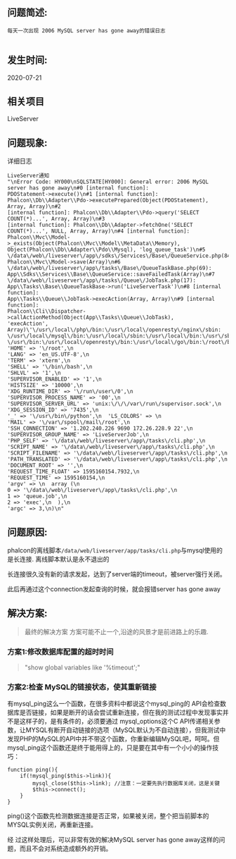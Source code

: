 
## 问题简述:
```
每天一次出现 2006 MySQL server has gone away的错误日志


```

## 发生时间:
2020-07-21

## 相关项目
LiveServer 

## 问题现象:

详细日志

```
LiveServer通知
"\nError Code: HY000\nSQLSTATE[HY000]: General error: 2006 MySQL server has gone away\n#0 [internal function]: 
PDOStatement->execute()\n#1 [internal function]: 
Phalcon\\Db\\Adapter\\Pdo->executePrepared(Object(PDOStatement), Array, Array)\n#2 
[internal function]: Phalcon\\Db\\Adapter\\Pdo->query('SELECT COUNT(*)...', Array, Array)\n#3 
[internal function]: Phalcon\\Db\\Adapter->fetchOne('SELECT COUNT(*)...', NULL, Array, Array)\n#4 [internal function]: 
Phalcon\\Mvc\\Model->_exists(Object(Phalcon\\Mvc\\Model\\MetaData\\Memory), 
Object(Phalcon\\Db\\Adapter\\Pdo\\Mysql), 'log_queue_task')\n#5 
\/data\/web\/liveserver\/app\/sdks\/Services\/Base\/QueueService.php(84): 
Phalcon\\Mvc\\Model->save(Array)\n#6 \/data\/web\/liveserver\/app\/tasks\/Base\/QueueTaskBase.php(69): App\\Sdks\\Services\\Base\\QueueService::saveFailedTask(Array)\n#7 
\/data\/web\/liveserver\/app\/tasks\/Queue\/JobTask.php(17): 
App\\Tasks\\Base\\QueueTaskBase->run('LiveServerTask')\n#8 [internal function]: 
App\\Tasks\\Queue\\JobTask->execAction(Array, Array)\n#9 [internal function]: 
Phalcon\\Cli\\Dispatcher->callActionMethod(Object(App\\Tasks\\Queue\\JobTask), 
'execAction', Array)\'\/usr\/local\/php\/bin:\/usr\/local\/openresty\/nginx\/sbin:
\/usr\/local\/mysql\/bin:\/usr\/local\/sbin:\/usr\/local\/bin:\/usr\/sbin:
\/usr\/bin:\/usr\/local\/openresty\/bin:\/usr\/local\/go\/bin:\/root\/bin',\n 
'HOME' => '\/root',\n  
'LANG' => 'en_US.UTF-8',\n  
'TERM' => 'xterm',\n  
'SHELL' => '\/bin\/bash',\n  
'SHLVL' => '1',\n  
'SUPERVISOR_ENABLED' => '1',\n  
'HISTSIZE' => '10000',\n  
'XDG_RUNTIME_DIR' => '\/run\/user\/0',\n  
'SUPERVISOR_PROCESS_NAME' => '00',\n  
'SUPERVISOR_SERVER_URL' => 'unix:\/\/\/var\/run\/supervisor.sock',\n  
'XDG_SESSION_ID' => '7435',\n 
'_' => '\/usr\/bin\/python',\n  'LS_COLORS' => \n 
'MAIL' => '\/var\/spool\/mail\/root',\n  
'SSH_CONNECTION' => '1.202.240.226 9690 172.26.228.9 22',\n  
'SUPERVISOR_GROUP_NAME' => 'LiveServerJob',\n  
'PHP_SELF' => '\/data\/web\/liveserver\/app\/tasks\/cli.php',\n  
'SCRIPT_NAME' => '\/data\/web\/liveserver\/app\/tasks\/cli.php',\n  
'SCRIPT_FILENAME' => '\/data\/web\/liveserver\/app\/tasks\/cli.php',\n  
'PATH_TRANSLATED' => '\/data\/web\/liveserver\/app\/tasks\/cli.php',\n 
'DOCUMENT_ROOT' => '',\n  
'REQUEST_TIME_FLOAT' => 1595160154.7932,\n  
'REQUEST_TIME' => 1595160154,\n  
'argv' => \n  array (\n    
0 => '\/data\/web\/liveserver\/app\/tasks\/cli.php',\n    
1 => 'queue.job',\n    
2 => 'exec',\n  ),\n  
'argc' => 3,\n)\n"
```



## 问题原因:

phalcon的离线脚本`/data/web/liveserver/app/tasks/cli.php`与mysql使用的是长连接.     离线脚本默认是永不退出的

长连接很久没有新的请求发起，达到了server端的timeout，被server强行关闭。

此后再通过这个connection发起查询的时候，就会报错server has gone away

## 

## 解决方案:
> 最终的解决方案  方案可能不止一个,沿途的风景才是前进路上的乐趣. 

### 方案1:修改数据库配置的超时时间

> "show global variables like '%timeout';"

### 方案2:检查 MySQL的链接状态，使其重新链接

有mysql_ping这么一个函数，在很多资料中都说这个mysql_ping的 API会检查数据库是否链接，如果是断开的话会尝试重新连接，但在我的测试过程中发现事实并不是这样子的，是有条件的，必须要通过 mysql_options这个C API传递相关参数，让MYSQL有断开自动链接的选项（MySQL默认为不自动连接），但我测试中发现PHP的MySQL的API中并不带这个函数，你重新编辑MySQL吧，呵呵。但mysql_ping这个函数还是终于能用得上的，只是要在其中有一个小小的操作技巧： 

```
function ping(){ 
	if(!mysql_ping($this->link)){ 
		mysql_close($this->link); //注意：一定要先执行数据库关闭，这是关键 
		$this->connect(); 
    } 
} 
```

ping()这个函数先检测数据连接是否正常，如果被关闭，整个把当前脚本的MYSQL实例关闭，再重新连接。 

经 过这样处理后，可以非常有效的解决MySQL server has gone away这样的问题，而且不会对系统造成额外的开销。